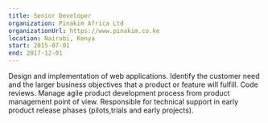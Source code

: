 ```yaml
---
title: Senior Developer
organization: Pinakim Africa Ltd
organizationUrl: https://www.pinakim.co.ke
location: Nairobi, Kenya
start: 2015-07-01
end: 2017-12-01
---
```


Design and implementation of web applications. Identify the customer need and the larger business objectives that a product or feature will fulfill. Code reviews. Manage agile product development process from product management point of view. Responsible for technical support in early product release phases (pilots,trials and early projects).